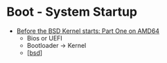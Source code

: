 Boot - System Startup
=====================

* [Before the BSD Kernel starts: Part One on AMD64](https://www.moritz.systems/blog/before-the-bsd-kernel-starts-part-one-on-amd64/)
    * Bios or UEFI
    * Bootloader -> Kernel
    * [[bsd]]


[//begin]: # "Autogenerated link references for markdown compatibility"
[bsd]: bsd.md "BSD"
[//end]: # "Autogenerated link references"